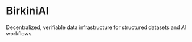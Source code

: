 # BirkiniAI
Decentralized, verifiable data infrastructure for structured datasets and AI workflows.

